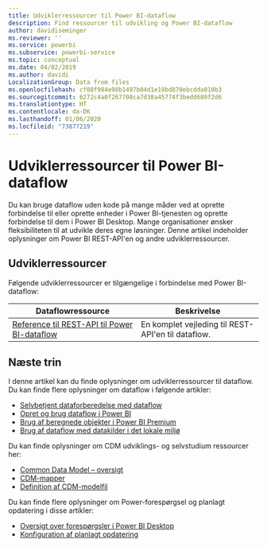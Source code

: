 ```yaml
---
title: Udviklerressourcer til Power BI-dataflow
description: Find ressourcer til udvikling og Power BI-dataflow
author: davidiseminger
ms.reviewer: ''
ms.service: powerbi
ms.subservice: powerbi-service
ms.topic: conceptual
ms.date: 04/02/2019
ms.author: davidi
LocalizationGroup: Data from files
ms.openlocfilehash: cf08f984e98b1497b04d1e19bd870ebcdda010b3
ms.sourcegitcommit: 6272c4a0f267708ca7d38a45774f3bedd680f2d6
ms.translationtype: HT
ms.contentlocale: da-DK
ms.lasthandoff: 01/06/2020
ms.locfileid: "73877219"
---
```

# <a name="developer-resources-for-power-bi-dataflows"></a>Udviklerressourcer til Power BI-dataflow

Du kan bruge dataflow uden kode på mange måder ved at oprette forbindelse til eller oprette enheder i Power BI-tjenesten og oprette forbindelse til dem i Power BI Desktop. Mange organisationer ønsker fleksibiliteten til at udvikle deres egne løsninger. Denne artikel indeholder oplysninger om Power BI REST-API'en og andre udviklerressourcer.


## <a name="developer-resources"></a>Udviklerressourcer

Følgende udviklerressourcer er tilgængelige i forbindelse med Power BI-dataflow:


| Dataflowressource | Beskrivelse |
| --- | --- |
| [Reference til REST-API til Power BI-dataflow](https://go.microsoft.com/fwlink/?linkid=2047629)    | En komplet vejleding til REST-API'en til dataflow.|


## <a name="next-steps"></a>Næste trin

I denne artikel kan du finde oplysninger om udviklerressourcer til dataflow. Du kan finde flere oplysninger om dataflow i følgende artikler:

* [Selvbetjent dataforberedelse med dataflow](service-dataflows-overview.md)
* [Opret og brug dataflow i Power BI](service-dataflows-create-use.md)
* [Brug af beregnede objekter i Power BI Premium](service-dataflows-computed-entities-premium.md)
* [Brug af dataflow med datakilder i det lokale miljø](service-dataflows-on-premises-gateways.md)

Du kan finde oplysninger om CDM udviklings- og selvstudium ressourcer her:
* [Common Data Model – oversigt](https://docs.microsoft.com/powerapps/common-data-model/overview)
* [CDM-mapper](https://go.microsoft.com/fwlink/?linkid=2045304)
* [Definition af CDM-modelfil](https://go.microsoft.com/fwlink/?linkid=2045521)


Du kan finde flere oplysninger om Power-forespørgsel og planlagt opdatering i disse artikler:
* [Oversigt over forespørgsler i Power BI Desktop](desktop-query-overview.md)
* [Konfiguration af planlagt opdatering](refresh-scheduled-refresh.md)



